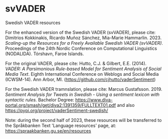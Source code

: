 # svVADER
Swedish VADER resources

For the enhanced version of the Swedish VADER (svVADER), please cite:
Dimitrios Kokkinakis, Ricardo Muñoz Sánchez, Mia-Marie Hammarlin. 2023. _Scaling-up the Resources for a Freely Available Swedish VADER (svVADER)._ Proceedings of the 24th Nordic Conference on Computational Linguistics (NODALIDA). Tórshavn, Faroe Islands.

For the original VADER, please cite: 
Hutto, C.J. & Gilbert, E.E. (2014). _VADER: A Parsimonious Rule-based Model for Sentiment Analysis of Social Media Text_. Eighth International Conference on Weblogs and Social Media (ICWSM-14). Ann Arbor, MI. (https://github.com/cjhutto/vaderSentiment)

For the Swedish VADER tramnslation, please cite: 
Marcus Gustafsson. 2019. _Sentiment Analysis for Tweets in Swedish - Using a sentiment lexicon with syntactic rules._ Bachelor Degree: https://www.diva-portal.org/smash/get/diva2:1391359/FULLTEXT01.pdf and also https://pypi.org/project/vaderSentiment-swedish/

Note: during the second half of 2023, these resources will be transferred to the Språkbanken Text 'Language resources' page, at: https://spraakbanken.gu.se/en/resources
